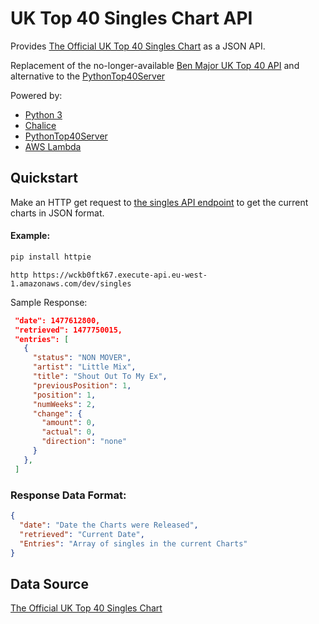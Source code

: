 # UK Top 40 Singles Chart API

Provides [The Official UK Top 40 Singles Chart](https://www.bbc.co.uk/radio1/chart/singles/) as a JSON API.

Replacement of the no-longer-available
[Ben Major UK Top 40 API](https://web.archive.org/web/20140418084450/http://ben-major.co.uk/labs/top40/api/singles)
and alternative to the [PythonTop40Server](https://pythontop40server.herokuapp.com)

Powered by:

- [Python 3](https://www.python.org/)
- [Chalice](https://github.com/awslabs/chalice)
- [PythonTop40Server](https://bitbucket.org/dannygoodall/pythontop40server)
- [AWS Lambda](https://aws.amazon.com/lambda/)

## Quickstart

Make an HTTP get request to [the singles API endpoint](https://wckb0ftk67.execute-api.eu-west-1.amazonaws.com/dev/singles) to get the current charts in JSON format.

#### Example:

```sh
pip install httpie
```

```
http https://wckb0ftk67.execute-api.eu-west-1.amazonaws.com/dev/singles
```

Sample Response:

```json
 "date": 1477612800,
 "retrieved": 1477750015,
 "entries": [
   {
     "status": "NON MOVER",
     "artist": "Little Mix",
     "title": "Shout Out To My Ex",
     "previousPosition": 1,
     "position": 1,
     "numWeeks": 2,
     "change": {
       "amount": 0,
       "actual": 0,
       "direction": "none"
     }
   },
 ]
```

### Response Data Format:

```json
{
  "date": "Date the Charts were Released",
  "retrieved": "Current Date",
  "Entries": "Array of singles in the current Charts"
}
```

## Data Source

[The Official UK Top 40 Singles Chart](https://www.bbc.co.uk/radio1/chart/singles/print)

